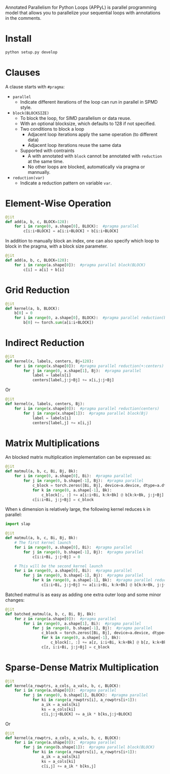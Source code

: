 Annotated Parallelism for Python Loops (APPyL) is parallel programming model that allows you to parallelize your sequential loops with annotations in the comments.


# Install

```bash
python setup.py develop
```

# Clauses
A clause starts with `#pragma`:
- `parallel`
  - Indicate different iterations of the loop can run in parallel in SPMD style.
- `block(BLOCKSIZE)`
  - To block the loop, for SIMD parallelism or data reuse.
  - With an optional blocksize, which defaults to 128 if not specified.
  - Two conditions to block a loop
    - Adjacent loop iterations apply the same operation (to different data)
    - Adjacent loop iterations reuse the same data
  - Supported with contraints
    - A with annotated with `block` cannot be annotated with `reduction` at the same time.
    - No other loops are blocked, automatically via pragma or mannually.
- `reduction(var)`
  - Indicate a reduction pattern on variable `var`. 

# Element-Wise Operation
```python
@jit
def add(a, b, c, BLOCK=128):
    for i in range(0, a.shape[0], BLOCK):  #pragma parallel
        c[i:i+BLOCK] = a[i:i+BLOCK] + b[i:i+BLOCK]
```

In addition to manually block an index, one can also specify which loop to block in the pragma, with a block size parameter. 

```python
@jit
def add(a, b, c, BLOCK=128):
    for i in range(a.shape[0]):  #pragma parallel block(BLOCK)
        c[i] = a[i] + b[i]
```

# Grid Reduction

```python
@jit
def kernel(a, b, BLOCK):
    b[0] = 0
    for i in range(0, a.shape[0], BLOCK):  #pragma parallel reduction(b)
        b[0] += torch.sum(a[i:i+BLOCK])
```

# Indirect Reduction

```python
@jit
def kernel(x, labels, centers, Bj=128):
    for i in range(x.shape[0]):  #pragma parallel reduction(+:centers) 
        for j in range(0, x.shape[1], Bj):  #pragma parallel
            label = labels[i]
            centers[label,j:j+Bj] += x[i,j:j+Bj]
```

Or 
```python
@jit
def kernel(x, labels, centers, Bj):
    for i in range(x.shape[0]):  #pragma parallel reduction(centers)
        for j in range(x.shape[1]):  #pragma parallel block(Bj)
            label = labels[i]
            centers[label,j] += x[i,j]
```

# Matrix Multiplications

An blocked matrix multiplication implementation can be expressed as:
```python
@jit
def matmul(a, b, c, Bi, Bj, Bk):
    for i in range(0, a.shape[0], Bi):  #pragma parallel
        for j in range(0, b.shape[-1], Bj):  #pragma parallel
            c_block = torch.zeros([Bi, Bj], device=a.device, dtype=a.dtype)
            for k in range(0, a.shape[-1], Bk):
                c_block[:, :] += a[i:i+Bi, k:k+Bk] @ b[k:k+Bk, j:j+Bj]
            c[i:i+Bi, j:j+Bj] = c_block
```

When `k` dimension is relatively large, the following kernel reduces `k` in parallel:
```python
import slap

@jit
def matmul(a, b, c, Bi, Bj, Bk):
    # The first kernel launch
    for i in range(0, a.shape[0], Bi):  #pragma parallel
    	for j in range(0, b.shape[-1], Bj):  #pragma parallel
	        c[i:i+Bi, j:j+Bj] = 0

    # This will be the second kernel launch
    for i in range(0, a.shape[0], Bi):  #pragma parallel
    	for j in range(0, b.shape[-1], Bj):  #pragma parallel
	        for k in range(0, a.shape[-1], Bk):  #pragma parallel reduction(+:c)
	    	    c[i:i+Bi, j:j+Bj] += a[i:i+Bi, k:k+Bk] @ b[k:k+Bk, j:j+Bj]
```


Batched matmul is as easy as adding one extra outer loop and some minor changes:

```python
@jit
def batched_matmul(a, b, c, Bi, Bj, Bk):
    for z in range(a.shape[0]):  #pragma parallel
        for i in range(0, a.shape[1], Bi):  #pragma parallel
            for j in range(0, b.shape[-1], Bj):  #pragma parallel
                c_block = torch.zeros([Bi, Bj], device=a.device, dtype=a.dtype)
                for k in range(0, a.shape[-1], Bk):
                    c_block[:, :] += a[z, i:i+Bi, k:k+Bk] @ b[z, k:k+Bk, j:j+Bj]
                c[z, i:i+Bi, j:j+Bj] = c_block
```

# Sparse-Dense Matrix Multiplication
```python
@jit
def kernel(a_rowptrs, a_cols, a_vals, b, c, BLOCK):
    for i in range(a.shape[0]):  #pragma parallel
        for j in range(0, b.shape[1], BLOCK):  #pragma parallel 
            for ki in range(a_rowptrs[i], a_rowptrs[i+1]):
                a_ik = a_vals[ki]
                ks = a_cols[ki]
                c[i,j:j+BLOCK] += a_ik * b[ks,j:j+BLOCK]
```

Or
```python
@jit
def kernel(a_rowptrs, a_cols, a_vals, b, c, BLOCK):
    for i in range(a.shape[0]):  #pragma parallel
        for j in range(b.shape[1]):  #pragma parallel block(BLOCK)
            for ki in range(a_rowptrs[i], a_rowptrs[i+1]):
                a_ik = a_vals[ki]
                ks = a_cols[ki]
                c[i,j] += a_ik * b[ks,j]
```